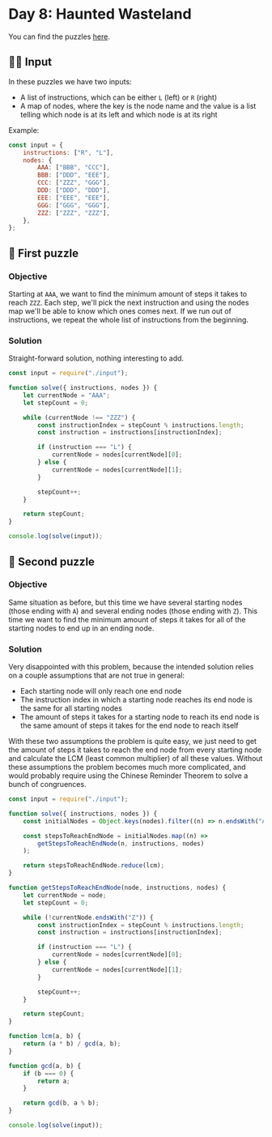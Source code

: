 # Day 8: Haunted Wasteland

You can find the puzzles [here](https://adventofcode.com/2023/day/8).

## ✍🏼 Input

In these puzzles we have two inputs:

-   A list of instructions, which can be either `L` (left) or `R` (right)
-   A map of nodes, where the key is the node name and the value is a list telling which node is at its left and which node is at its right

Example:

```js
const input = {
    instructions: ["R", "L"],
    nodes: {
        AAA: ["BBB", "CCC"],
        BBB: ["DDD", "EEE"],
        CCC: ["ZZZ", "GGG"],
        DDD: ["DDD", "DDD"],
        EEE: ["EEE", "EEE"],
        GGG: ["GGG", "GGG"],
        ZZZ: ["ZZZ", "ZZZ"],
    },
};
```

## 🧩 First puzzle

### Objective

Starting at `AAA`, we want to find the minimum amount of steps it takes to reach `ZZZ`. Each step, we'll pick the next instruction and using the nodes map we'll be able to know which ones comes next. If we run out of instructions, we repeat the whole list of instructions from the beginning.

### Solution

Straight-forward solution, nothing interesting to add.

```js
const input = require("./input");

function solve({ instructions, nodes }) {
    let currentNode = "AAA";
    let stepCount = 0;

    while (currentNode !== "ZZZ") {
        const instructionIndex = stepCount % instructions.length;
        const instruction = instructions[instructionIndex];

        if (instruction === "L") {
            currentNode = nodes[currentNode][0];
        } else {
            currentNode = nodes[currentNode][1];
        }

        stepCount++;
    }

    return stepCount;
}

console.log(solve(input));
```

## 🧩 Second puzzle

### Objective

Same situation as before, but this time we have several starting nodes (those ending with `A`) and several ending nodes (those ending with `Z`). This time we want to find the minimum amount of steps it takes for all of the starting nodes to end up in an ending node.

### Solution

Very disappointed with this problem, because the intended solution relies on a couple assumptions that are not true in general:

-   Each starting node will only reach one end node
-   The instruction index in which a starting node reaches its end node is the same for all starting nodes
-   The amount of steps it takes for a starting node to reach its end node is the same amount of steps it takes for the end node to reach itself

With these two assumptions the problem is quite easy, we just need to get the amount of steps it takes to reach the end node from every starting node and calculate the LCM (least common multiplier) of all these values. Without these assumptions the problem becomes much more complicated, and would probably require using the Chinese Reminder Theorem to solve a bunch of congruences.

```js
const input = require("./input");

function solve({ instructions, nodes }) {
    const initialNodes = Object.keys(nodes).filter((n) => n.endsWith("A"));

    const stepsToReachEndNode = initialNodes.map((n) =>
        getStepsToReachEndNode(n, instructions, nodes)
    );

    return stepsToReachEndNode.reduce(lcm);
}

function getStepsToReachEndNode(node, instructions, nodes) {
    let currentNode = node;
    let stepCount = 0;

    while (!currentNode.endsWith("Z")) {
        const instructionIndex = stepCount % instructions.length;
        const instruction = instructions[instructionIndex];

        if (instruction === "L") {
            currentNode = nodes[currentNode][0];
        } else {
            currentNode = nodes[currentNode][1];
        }

        stepCount++;
    }

    return stepCount;
}

function lcm(a, b) {
    return (a * b) / gcd(a, b);
}

function gcd(a, b) {
    if (b === 0) {
        return a;
    }

    return gcd(b, a % b);
}

console.log(solve(input));
```
